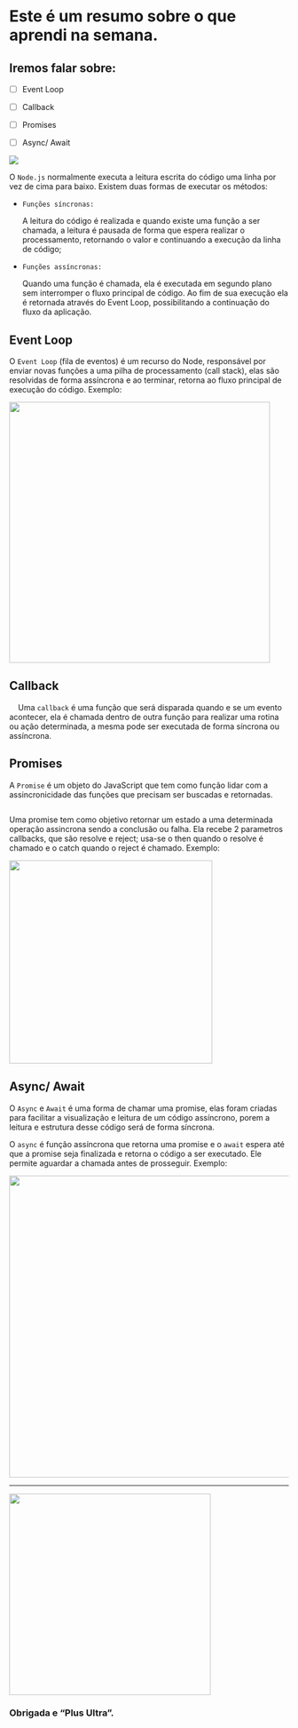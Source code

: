 # Este é um resumo sobre o que aprendi na semana.

## Iremos falar sobre:

- [ ] Event Loop

- [ ] Callback

- [ ] Promises

- [ ] Async/ Await

<img src = "https://i.pinimg.com/originals/1a/8d/69/1a8d69b5393d8e7dc7f4495f7999dc60.gif">

O `Node.js` normalmente executa a leitura escrita do código uma linha por vez de cima para baixo. Existem duas formas de executar os métodos:

- `Funções síncronas:` 
  
  A leitura do código é realizada e quando existe uma função a ser chamada, a leitura é pausada de forma que espera realizar o processamento, retornando o valor e continuando a execução da linha de código;

- `Funções assíncronas:` 
  
  Quando uma função é chamada, ela é executada em segundo plano sem interromper o fluxo principal de código. Ao fim de sua execução ela é retornada através do Event Loop, possibilitando a continuação do fluxo da aplicação.

## Event Loop

O `Event Loop` (fila de eventos) é um recurso do Node, responsável por enviar novas funções a uma pilha de processamento (call stack), elas são resolvidas de forma assíncrona e ao terminar, retorna ao fluxo principal de execução do código. Exemplo:

<img title="" src="https://blog.softup.co/content/images/2020/08/how.png" alt="" height="" data-align="center" width="470">

## Callback

    Uma `callback` é uma função que será disparada quando e se um evento acontecer, ela é chamada dentro de outra função para realizar uma rotina ou ação determinada, a mesma pode ser executada de forma síncrona ou assíncrona. 

## Promises

A `Promise` é um objeto do JavaScript que tem como função lidar com a assincronicidade das funções que precisam ser buscadas e retornadas.

<img title="" src="https://media.prod.mdn.mozit.cloud/attachments/2014/09/18/8633/51a934a714e191f53e588bff719bc321/promises.png" alt="" data-align="center">

Uma promise tem como objetivo retornar um estado a uma determinada operação assincrona sendo a conclusão ou falha. Ela recebe 2 parametros callbacks, que são resolve e reject; usa-se o then quando o resolve é chamado e o catch quando o reject é chamado. Exemplo:

<img title="" src="https://miro.medium.com/max/1204/1*6-gGRbAdzeK5k-XXiB3LbA.png" alt="" width="366" data-align="center">

## Async/ Await

O `Async` e `Await` é uma forma de chamar uma promise, elas foram criadas para facilitar a visualização e leitura de um código assíncrono, porem a leitura e estrutura desse código será de forma síncrona. 

O `async` é função assíncrona que retorna uma promise e o `await`  espera até que a promise seja finalizada e retorna o código a ser executado. Ele permite aguardar a chamada antes de prosseguir. Exemplo:

<img title="" src="https://miro.medium.com/max/694/1*dkwXdYb9-RVLUieI_R58Kw.png" alt="" width="544" data-align="center">

---

<img title="" src="https://img.wattpad.com/099211404862675569d74825f742294e79998c9b/68747470733a2f2f73332e616d617a6f6e6177732e636f6d2f776174747061642d6d656469612d736572766963652f53746f7279496d6167652f5f6853396374673747794e504b773d3d2d3934363631313633332e313633333832613233313630613864343334343734353436333332322e676966" alt="" width="363">

### Obrigada e “Plus Ultra”.